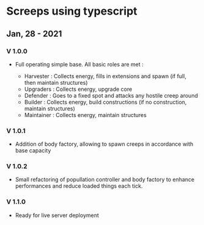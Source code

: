 # Screeps using typescript


## Jan, 28 - 2021

### V 1.0.0

- Full operating simple base. All basic roles are met :

    * Harvester : Collects energy, fills in extensions and spawn (if full, then maintain structures)
    * Upgraders : Collects energy, upgrade core
    * Defender : Goes to a fixed spot and attacks any hostile creep around
    * Builder : Collects energy, build constructions (if no construction, maintain structures)
    * Maintainer : Collects energy, maintain structures

### V 1.0.1

- Addition of body factory, allowing to spawn creeps in accordance with base capacity

### V 1.0.2

- Small refactoring of popullation controller and body factory to enhance performances and reduce loaded things each tick.

### V 1.1.0

- Ready for live server deployment
